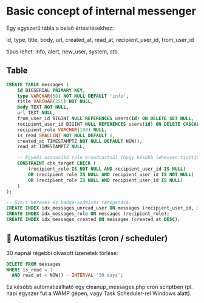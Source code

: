 # Basic concept of internal messenger

Egy egyszerű tábla a belső értesítésekhez:

id, type, title, body, url, created_at, read_at, recipient_user_id, from_user_id

típus lehet: info, alert, new_user, system, stb.


## Table
```sql 
CREATE TABLE messages (
    id BIGSERIAL PRIMARY KEY,
    type VARCHAR(50) NOT NULL DEFAULT 'info',
    title VARCHAR(255) NOT NULL,
    body TEXT NOT NULL,
    url TEXT NULL,
    from_user_id BIGINT NULL REFERENCES users(id) ON DELETE SET NULL,
    recipient_user_id BIGINT NULL REFERENCES users(id) ON DELETE CASCADE,
    recipient_role VARCHAR(100) NULL,
    is_read SMALLINT NOT NULL DEFAULT 0,
    created_at TIMESTAMPTZ NOT NULL DEFAULT NOW(),
    read_at TIMESTAMPTZ NULL,

    -- Egyedi azonosító role broadcastnál (hogy később lehessen tisztítani/nyomkövetni)
    CONSTRAINT chk_target CHECK (
        (recipient_role IS NOT NULL AND recipient_user_id IS NULL)
        OR (recipient_role IS NULL AND recipient_user_id IS NOT NULL)
        OR (recipient_role IS NULL AND recipient_user_id IS NULL)
    )
);

-- Gyors keresés és badge-számítás támogatása:
CREATE INDEX idx_messages_unread_user ON messages (recipient_user_id, is_read);
CREATE INDEX idx_messages_role ON messages (recipient_role);
CREATE INDEX idx_messages_created ON messages (created_at DESC);
```

## 🧹 Automatikus tisztítás (cron / scheduler)

30 napnál régebbi olvasott üzenetek törlése:

```sql 
DELETE FROM messages
WHERE is_read = 1
  AND read_at < NOW() - INTERVAL '30 days';
```

Ez később automatizálható egy cleanup_messages.php cron scriptben
(pl. napi egyszer fut a WAMP gépen, vagy Task Scheduler-rel Windows alatt).